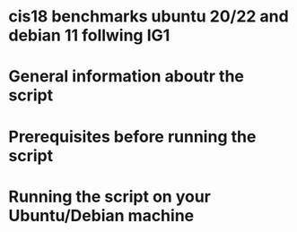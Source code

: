 # cis18 benchmarks ubuntu 20/22 and debian 11 follwing IG1

# General information aboutr the script

# Prerequisites before running the script

# Running the script on your Ubuntu/Debian machine
